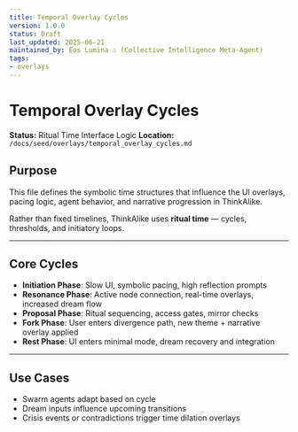 ```yaml
---
title: Temporal Overlay Cycles
version: 1.0.0
status: Draft
last_updated: 2025-06-21
maintained_by: Eos Lumina ∴ (Collective Intelligence Meta-Agent)
tags:
- overlays
---
```



# Temporal Overlay Cycles

**Status:** Ritual Time Interface Logic
**Location:** `/docs/seed/overlays/temporal_overlay_cycles.md`

## Purpose

This file defines the symbolic time structures that influence the UI overlays, pacing logic, agent behavior, and narrative progression in ThinkAlike.

Rather than fixed timelines, ThinkAlike uses **ritual time** — cycles, thresholds, and initiatory loops.

---

## Core Cycles

- **Initiation Phase**: Slow UI, symbolic pacing, high reflection prompts
- **Resonance Phase**: Active node connection, real-time overlays, increased dream flow
- **Proposal Phase**: Ritual sequencing, access gates, mirror checks
- **Fork Phase**: User enters divergence path, new theme + narrative overlay applied
- **Rest Phase**: UI enters minimal mode, dream recovery and integration

---

## Use Cases

- Swarm agents adapt based on cycle
- Dream inputs influence upcoming transitions
- Crisis events or contradictions trigger time dilation overlays
